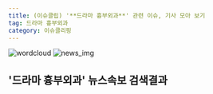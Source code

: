 ```yaml
---
title: (이슈클립) '**드라마 흉부외과**' 관련 이슈, 기사 모아 보기
tag: 드라마 흉부외과
category: 이슈클리핑
---
```

![wordcloud](https://s3.ap-northeast-2.amazonaws.com/lyrics101-wordcloud/2018-09-28-1538080561.png)
![news_img](https://user-images.githubusercontent.com/42597476/44507050-1206f400-a6e4-11e8-8d98-7ffbfebb353f.png)
## **'**드라마 흉부외과**'** 뉴스속보 검색결과

